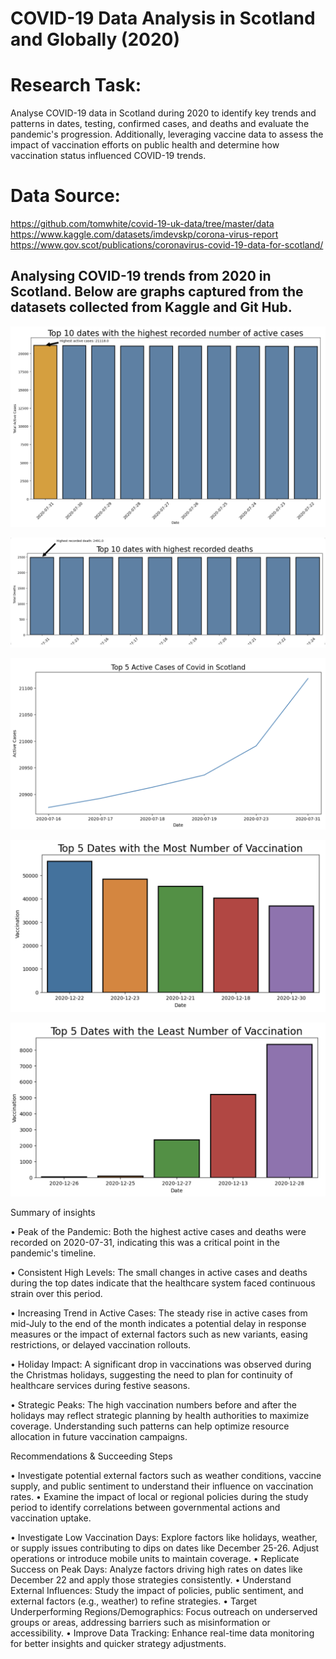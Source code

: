 # COVID-19 Data Analysis in Scotland and Globally (2020)

# Research Task: 
Analyse COVID-19 data in Scotland during 2020 to identify key trends and patterns in dates, testing, confirmed cases, and deaths and evaluate the pandemic's progression. Additionally, leveraging vaccine data to assess the impact of vaccination efforts on public health and determine how vaccination status influenced COVID-19 trends.

# Data Source: 
https://github.com/tomwhite/covid-19-uk-data/tree/master/data
https://www.kaggle.com/datasets/imdevskp/corona-virus-report
https://www.gov.scot/publications/coronavirus-covid-19-data-for-scotland/

## Analysing COVID-19 trends from 2020 in Scotland. Below are graphs captured from the datasets collected from Kaggle and Git Hub.
![image alt](https://github.com/stanley-fok/COVID-19-Data-Visualisation/blob/a905f2ccdd63c124c184acb48d2c959eb57b29dd/1.png)

![image alt](https://github.com/stanley-fok/COVID-19-Data-Visualisation/blob/01525830dbe5057412dd31587341de74f969e653/2.png)

![image alt](https://github.com/stanley-fok/COVID-19-Data-Visualisation/blob/01525830dbe5057412dd31587341de74f969e653/3.png)

![image alt](https://github.com/stanley-fok/COVID-19-Data-Visualisation/blob/01525830dbe5057412dd31587341de74f969e653/4.png)

![image alt](https://github.com/stanley-fok/COVID-19-Data-Visualisation/blob/01525830dbe5057412dd31587341de74f969e653/5.png)


Summary of insights  

• Peak of the Pandemic: Both the highest active cases and deaths were recorded on 2020-07-31, indicating this was a critical point in the pandemic's timeline.

• Consistent High Levels: The small changes in active cases and deaths during the top dates indicate that the healthcare system faced continuous strain over this period.

• Increasing Trend in Active Cases: The steady rise in active cases from mid-July to the end of the month indicates a potential delay in response measures or the impact of external factors such as new variants, easing restrictions, or delayed vaccination rollouts.

• Holiday Impact: A significant drop in vaccinations was observed during the Christmas holidays, suggesting the need to plan for continuity of healthcare services during festive seasons.

• Strategic Peaks: The high vaccination numbers before and after the holidays may reflect strategic planning by health authorities to maximize coverage. Understanding such patterns can help optimize resource allocation in future vaccination campaigns.


Recommendations & Succeeding Steps

• Investigate potential external factors such as weather conditions, vaccine supply, and public sentiment to understand their influence on vaccination rates.
• Examine the impact of local or regional policies during the study period to identify correlations between governmental actions and vaccination uptake.

• Investigate Low Vaccination Days: Explore factors like holidays, weather, or supply issues contributing to dips on dates like December 25-26. Adjust operations or introduce mobile units to maintain coverage.
• Replicate Success on Peak Days: Analyze factors driving high rates on dates like December 22 and apply those strategies consistently.
• Understand External Influences: Study the impact of policies, public sentiment, and external factors (e.g., weather) to refine strategies.
• Target Underperforming Regions/Demographics: Focus outreach on underserved groups or areas, addressing barriers such as misinformation or accessibility.
• Improve Data Tracking: Enhance real-time data monitoring for better insights and quicker strategy adjustments.
